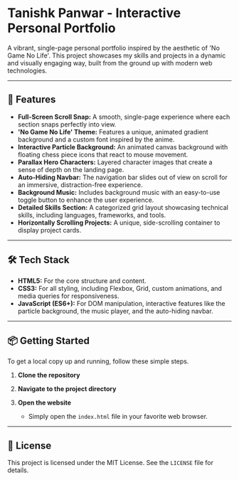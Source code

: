 # Tanishk Panwar - Interactive Personal Portfolio

A vibrant, single-page personal portfolio inspired by the aesthetic of 'No Game No Life'. This project showcases my skills and projects in a dynamic and visually engaging way, built from the ground up with modern web technologies.

---

## 🚀 Features

* **Full-Screen Scroll Snap:** A smooth, single-page experience where each section snaps perfectly into view.
* **'No Game No Life' Theme:** Features a unique, animated gradient background and a custom font inspired by the anime.
* **Interactive Particle Background:** An animated canvas background with floating chess piece icons that react to mouse movement.
* **Parallax Hero Characters:** Layered character images that create a sense of depth on the landing page.
* **Auto-Hiding Navbar:** The navigation bar slides out of view on scroll for an immersive, distraction-free experience.
* **Background Music:** Includes background music with an easy-to-use toggle button to enhance the user experience.
* **Detailed Skills Section:** A categorized grid layout showcasing technical skills, including languages, frameworks, and tools.
* **Horizontally Scrolling Projects:** A unique, side-scrolling container to display project cards.


---

## 🛠️ Tech Stack

* **HTML5:** For the core structure and content.
* **CSS3:** For all styling, including Flexbox, Grid, custom animations, and media queries for responsiveness.
* **JavaScript (ES6+):** For DOM manipulation, interactive features like the particle background, the music player, and the auto-hiding navbar.

---

## 📦 Getting Started

To get a local copy up and running, follow these simple steps.

1.  **Clone the repository**
   
2.  **Navigate to the project directory**
   
3.  **Open the website**
    * Simply open the `index.html` file in your favorite web browser.

---

## 📄 License

This project is licensed under the MIT License. See the `LICENSE` file for details.


